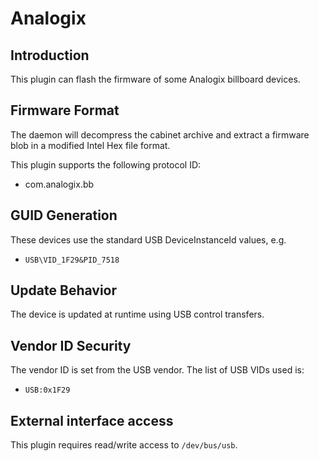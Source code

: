 Analogix
========

Introduction
------------

This plugin can flash the firmware of some Analogix billboard devices.

Firmware Format
---------------

The daemon will decompress the cabinet archive and extract a firmware blob in
a modified Intel Hex file format.

This plugin supports the following protocol ID:

 * com.analogix.bb

GUID Generation
---------------

These devices use the standard USB DeviceInstanceId values, e.g.

 * `USB\VID_1F29&PID_7518`

Update Behavior
---------------

The device is updated at runtime using USB control transfers.

Vendor ID Security
------------------

The vendor ID is set from the USB vendor. The list of USB VIDs used is:

 * `USB:0x1F29`

External interface access
-------------------------
This plugin requires read/write access to `/dev/bus/usb`.

